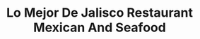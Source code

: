 ---
layout: place
title: "Lo Mejor De Jalisco Restaurant Mexican And Seafood"
permalink: /california/santa-maria/lo-mejor-de-jalisco-restaurant-mexican-and-seafood.html
stateAbbr: CA
stateName: California
cityName: Santa Maria
seo:
  name: "Lo Mejor De Jalisco Restaurant Mexican And Seafood"
  type: Restaurant
  links: null
description: "Looking for sushi in Santa Maria, California? Check out Lo Mejor De Jalisco Restaurant Mexican And Seafood for a delightful Japanese dining experience. Enjoy..."
place_id: ChIJmf2BZJlr7IARKn9NvrY_FT0
photos:
  - name: >-
      places/ChIJmf2BZJlr7IARKn9NvrY_FT0/photos/AeeoHcJTokLShQsaVAsoB-m8jMBC_WFKgsSIwDEsE3f5Kw2vquxO7CXUC20CJuooN8ZGjxSNq14v8Q2omDg8_nRj2F-XlGOyy_y1J9ujzGueI-FFviesgQ-jvUstRWpr1e-fTbkLa3dma6IKWRc3EVYewlu6qVmJQSS-TxjX_oqI8Rs5mYxUa-x2pyH2ULcMf3b-GYd5iqtfN69RdPy14tY5Vaj63QCLjp8KHAk9daQXv-8D3fg-ikQN7kidhi0I7nzrSrOF8RVfUL84gAHRzQOIggAvymGl5C1u7O0dHUdONp5sfVAC0odEALoGBoDmk6S0-rewRduvcAmUZW-8Mn6lS8khrgcSTi_dFGk7ShrSVlTmBWtER4fM5Ae3N0wuuVfCLeQGuBmwB0Ek8bsXj9QH0SahhyW6gflj6pU457o1cwRY7ung
    widthPx: 4032
    heightPx: 3024
    authorAttributions:
      - displayName: Mariano Borjas III
        uri: https://maps.google.com/maps/contrib/105593553662693246711
        photoUri: >-
          https://lh3.googleusercontent.com/a-/ALV-UjWdy337VuE0pTe2TN_33aQYAaF8rClLM2O3V7mrrvpj3JFgoPsk9g=s100-p-k-no-mo
    flagContentUri: >-
      https://www.google.com/local/imagery/report/?cb_client=maps_api_places.places_api&image_key=!1e10!2sCIHM0ogKEICAgICEtcHe7AE&hl=en-US
    googleMapsUri: >-
      https://www.google.com/maps/place//data=!3m4!1e2!3m2!1sCIHM0ogKEICAgICEtcHe7AE!2e10!4m2!3m1!1s0x80ec6b996481fd99:0x3d153fb6be4d7f2a
  - name: >-
      places/ChIJmf2BZJlr7IARKn9NvrY_FT0/photos/AeeoHcK497AeAqw283LI5XfwnpGE4IkkQVjhBdRNriJ9bpLDh_s_4uuxQ5SXbeJQjzDz7BjbS1PZ5KypskW7c38wN0cMb7zKoAnXwrKZCiH4so40VAJG-k2PAVfA5dee5tPrMVvdC_-2RT0pDItKdHQoMOBxgKFBcKyTGx7Fm7Kvui3L43CB7_3kuX_yIYiYzIc4rlTyx8CxEZr8Ws5PhByA_nwEOxpxcwskvQ1kcnTQJbWOMwVoPLa-CeB3DB6sRLQxfMiWpX-BeY5HGWz1xQKI5s0n8qF7lO5luY3Pj0pi00_Khw
    widthPx: 3999
    heightPx: 3000
    authorAttributions:
      - displayName: Lo Mejor De Jalisco Restaurant Mexican And Seafood
        uri: https://maps.google.com/maps/contrib/107634454758708940402
        photoUri: >-
          https://lh3.googleusercontent.com/a/ACg8ocJfyr8YilmJRjWmuOURMZAURtllnV15SlnY9RmjOw3Gd-18Kw=s100-p-k-no-mo
    flagContentUri: >-
      https://www.google.com/local/imagery/report/?cb_client=maps_api_places.places_api&image_key=!1e10!2sAF1QipP4XFKF8g6hEpthVcKnxkh6HYHdBFtPDSVdGpYJ&hl=en-US
    googleMapsUri: >-
      https://www.google.com/maps/place//data=!3m4!1e2!3m2!1sAF1QipP4XFKF8g6hEpthVcKnxkh6HYHdBFtPDSVdGpYJ!2e10!4m2!3m1!1s0x80ec6b996481fd99:0x3d153fb6be4d7f2a
  - name: >-
      places/ChIJmf2BZJlr7IARKn9NvrY_FT0/photos/AeeoHcLBQXkbOx926ePEM-4JJgLaO6GxkTNv_oNMYLmOdhPT0a3goSEMP3jL5LyuhPjc6lG6x-Njd56XiUVbNyR5S-nlKZNTdROstbrFE497MYKkFPJT-Js_1f9pCtlWdwulQKn35_RJqQaa21kBNFGy0sEnR_m5rXgn_HrxlPPQNpmVeH-isjGhZwPhA__Q_qHfey3RHgFzHnF68zOMaHVHDZdW1gYQnMoy3gjYb38h70PIGPqEg7bG6LWHU3hjfAR_gfffGJLWAPWcNDe3hui5oRSDsN3hSXqhVqqUdEUZB91HdgcZtXksQiOXh3hHaXeHuJyyn4K474haYoZH0YvUMSwRlBzo-atfV_ACfAZTP0RneXDOjyhH4ELAP7dH1V_9kh_j_7vDOWQbrhx96pKBMZ5BY5AhZO96AWioIv1nB-s
    widthPx: 3957
    heightPx: 2968
    authorAttributions:
      - displayName: Kat Spaw
        uri: https://maps.google.com/maps/contrib/101987228787008760097
        photoUri: >-
          https://lh3.googleusercontent.com/a-/ALV-UjXj5RbWpu0H1pAGw4GYp-XnqMT1EtcaSjArMfRf8R3ngK9j_kw=s100-p-k-no-mo
    flagContentUri: >-
      https://www.google.com/local/imagery/report/?cb_client=maps_api_places.places_api&image_key=!1e10!2sCIHM0ogKEICAgIDr0-O5Xg&hl=en-US
    googleMapsUri: >-
      https://www.google.com/maps/place//data=!3m4!1e2!3m2!1sCIHM0ogKEICAgIDr0-O5Xg!2e10!4m2!3m1!1s0x80ec6b996481fd99:0x3d153fb6be4d7f2a
  - name: >-
      places/ChIJmf2BZJlr7IARKn9NvrY_FT0/photos/AeeoHcJ_IXHTEcf4jMF8pkVpqsuSIXXQRz6E0datWdJ_yGjulHRBA1sOkj_rVOu8XfEEyP-QGaYFOwcDyameJX-Dww2pl14WGj7O6V6-wSOOlFPRC8ubU4b6VlrnbLo7jyv51OsN2CPoL7vHStTzGlWNtaZ1eKXvdHmKlnUF07P_wpuvMqSq8jVcqoWg8oo0JK3YPgWWetTCcb2QtiTCL9jLmNGhef9VAOcZ_EXYLRhwvR3GycnHItTG5Ir_oG38yC4-xCBmXr13Z55zBB_NnqGXp1Sn-RixUzhmwvs1fuFvIZk0pTnu56Px3j7Kt3bPESyeGsUytSVvtO9VLejKUic1thCYhEZdbCvQ6jDebOOBeu0g2lYwJeFNeKh4JGtp3qcTw1PE-9nT0-ZwPlZiLBnbiHcQMf6p_nKl3xvTr3W60R0
    widthPx: 4000
    heightPx: 3000
    authorAttributions:
      - displayName: Micheal Nading
        uri: https://maps.google.com/maps/contrib/105786836136958100969
        photoUri: >-
          https://lh3.googleusercontent.com/a-/ALV-UjUOIsDiDTXZL267BwwUPGm47bhCc6DgsHUBgvpRuiFgpX1oTYcDDA=s100-p-k-no-mo
    flagContentUri: >-
      https://www.google.com/local/imagery/report/?cb_client=maps_api_places.places_api&image_key=!1e10!2sCIHM0ogKEICAgID3pu3bNA&hl=en-US
    googleMapsUri: >-
      https://www.google.com/maps/place//data=!3m4!1e2!3m2!1sCIHM0ogKEICAgID3pu3bNA!2e10!4m2!3m1!1s0x80ec6b996481fd99:0x3d153fb6be4d7f2a
  - name: >-
      places/ChIJmf2BZJlr7IARKn9NvrY_FT0/photos/AeeoHcK76IK9lbTM3HFsNpXk4xbX_zuOQwVP9mDbXZJ1JUgmxy6_hevvB2qYsGkegAh0KwONNWraThceJaseKk9nxppm7dTOhCzu3-JDryITg61FQngFy815TwNyrp9u_0dP9c8xMnTr9521PVk5A6wRXKrIykggB-wGWoJLAGQX5rN-LSXnbqoFXPIGaIOpwCN3t8M3xugXHGKv4xdNSMvZHSmxIJlAtnILDxva3-Qh__fHPhVOWC2Ij9XV_XgbjvSouenYwnr5Gy5WxuvQUM7E_E5LBb5-OceFvB_-4-StHQlSOoNyNY0iVvLX-TwOKjFJbq8FkJGc6hCiPHuC6ueouvNBxM5pHqjRBTd3nEs1c66gA8gi6EjCzrheQw7WV9BuZZSW5Mf4NB-gPcMEqs4L9utIPXpy2OqW1R2qow932b4B_dAw
    widthPx: 4000
    heightPx: 2992
    authorAttributions:
      - displayName: Tim Viken
        uri: https://maps.google.com/maps/contrib/116193722098313015629
        photoUri: >-
          https://lh3.googleusercontent.com/a-/ALV-UjVWVsnL_YT22zDE9IOswIvJmxXw_bARYIO4dvwk31yV7KPJZv0=s100-p-k-no-mo
    flagContentUri: >-
      https://www.google.com/local/imagery/report/?cb_client=maps_api_places.places_api&image_key=!1e10!2sCIHM0ogKEICAgIDj74KB1QE&hl=en-US
    googleMapsUri: >-
      https://www.google.com/maps/place//data=!3m4!1e2!3m2!1sCIHM0ogKEICAgIDj74KB1QE!2e10!4m2!3m1!1s0x80ec6b996481fd99:0x3d153fb6be4d7f2a
  - name: >-
      places/ChIJmf2BZJlr7IARKn9NvrY_FT0/photos/AeeoHcIAV9qxPaaC_an6tO29M8m2WFm0b6_4wZQIoAjEc_3KQFWQ0eCSiotoXkxtA1Pw-wWYP5JPhyRidleqJ7BeJm7LQqNEohS3ZR3moMo_o-MQmMk7WmHsJP5TKY91BwJ_RRk1TuiDezQ5NtyNoJUQMmm0ibW6eyIA7BELs19kDSn8p_OIJbP2bxe9jd4WCxK98V3thYNh7tC7j5ZSGWjVA6FTOQpjNWRzXTBk0CpOdOKKsPGA97JD4nTyI2WDJfiSxNo_JteW0d441asGI2tl-bBc-UNW9bnqrD1GHNhYU8HK7h04enCmQge04PavbPGNtIt34qDB4F3DB88KZbsnLN0klCAn_hIEiCSooW9Dl_OKO720HrpUgxaiwdKaZzun4S8utGe9bis8Va8rx8C4xUZYvBEcDAHi8s0UykKTS1fc0uU
    widthPx: 3456
    heightPx: 4608
    authorAttributions:
      - displayName: Charles Holden
        uri: https://maps.google.com/maps/contrib/103764965882918406826
        photoUri: >-
          https://lh3.googleusercontent.com/a-/ALV-UjVtbF4GdCdxTl3LVggDuEzY5YdE68KwA5Bf5FgPe_Gqgp_-yIdcYg=s100-p-k-no-mo
    flagContentUri: >-
      https://www.google.com/local/imagery/report/?cb_client=maps_api_places.places_api&image_key=!1e10!2sCIHM0ogKEICAgIC2-9b05gE&hl=en-US
    googleMapsUri: >-
      https://www.google.com/maps/place//data=!3m4!1e2!3m2!1sCIHM0ogKEICAgIC2-9b05gE!2e10!4m2!3m1!1s0x80ec6b996481fd99:0x3d153fb6be4d7f2a
  - name: >-
      places/ChIJmf2BZJlr7IARKn9NvrY_FT0/photos/AeeoHcIgOJH7hvaz0gR4FZUAFICqe5z-Pnb_LJ2T2GViiiok1Mn7cH6bR9_XRq1zcx-CKe_4d5cwEOtUg6i5MMrpdXgDFZ_uKqn_yoCeGD981U5ILCPQQ-abVJrBIZproy5hYk4L7Fq4PNuA4bYGsLqAY-sfpGhsROppp4i0AtU048M66m-Y1stDRWqwLQINoaaNNA604zQNIK0IMocIKQxoH14j52Wqd6p3yZRTm-YZBpxhUNr0f7nFnagy0deyt8PUVAU0ZEjMhIuvBn5qMVuuRn-_EtJHzDENrZjCdZ__NZxugX_gSOE3MDx0nzBuQJWWz4bWX1HZagM-3PMdEBawYKNhOyOGI5mJSNWaHHR5ipIY_agOsMJhdZh7vIxKZWr7GvWM9Ta_0yh2gs7Ljmrd94gtpIEdvNHcU81EpyW8tw7lwoQ
    widthPx: 3024
    heightPx: 4032
    authorAttributions:
      - displayName: Jose Cardenas
        uri: https://maps.google.com/maps/contrib/105531979235191373769
        photoUri: >-
          https://lh3.googleusercontent.com/a/ACg8ocKMLOxggtufYxd4veWiKiPR55XTnUjRILRwoYDO2N7_r5q_0w=s100-p-k-no-mo
    flagContentUri: >-
      https://www.google.com/local/imagery/report/?cb_client=maps_api_places.places_api&image_key=!1e10!2sCIHM0ogKEICAgID66LSavQE&hl=en-US
    googleMapsUri: >-
      https://www.google.com/maps/place//data=!3m4!1e2!3m2!1sCIHM0ogKEICAgID66LSavQE!2e10!4m2!3m1!1s0x80ec6b996481fd99:0x3d153fb6be4d7f2a
  - name: >-
      places/ChIJmf2BZJlr7IARKn9NvrY_FT0/photos/AeeoHcKuTZFnbZf63CcchOAi3XA_DZCVYVhh2FwJz7KKN57A-dB4qZsMb13j1FAKXap_444ArfsYO3krx7E4aGFNUhMTRKcmD-CWIQzCCTtamUNeIm4HAh4LDMEcIfzfeZS4CaDgC0D_OVH-QrFFsM6Hk3Ib66mdMSnFBm48PtjnSJhhaqSdJyxfz6Q37OBva0Bvwdg2-7cvsm6vOQMZS_QT6lRa1FmqFEx40PbNFfiEz8XvqT2AFkGuaRnUSJAMR7INX0QCxz67jXrOBXkYTVFhWVxTNY20VJIfPQsmvlBYsfWyFIQpdueBeAQRRPec2ZDEQcMY0SSBlTc21zO49Gx4tiZCK_ifbYn0JjuGHwbQOjPBV5GwVznG3lj6J7JVlcV8ITx8-9MpbNipIayVwcgA1k4PrUuTJe4lbv6IVk7co2oCcec
    widthPx: 3024
    heightPx: 4032
    authorAttributions:
      - displayName: Abe 8A
        uri: https://maps.google.com/maps/contrib/100952219783880824941
        photoUri: >-
          https://lh3.googleusercontent.com/a/ACg8ocJvoTGoTeP0vwekxKTyigIcMjCr7ewqa9ymNpTbtezB4UGw7Vte=s100-p-k-no-mo
    flagContentUri: >-
      https://www.google.com/local/imagery/report/?cb_client=maps_api_places.places_api&image_key=!1e10!2sCIHM0ogKEICAgIDR9aGGgwE&hl=en-US
    googleMapsUri: >-
      https://www.google.com/maps/place//data=!3m4!1e2!3m2!1sCIHM0ogKEICAgIDR9aGGgwE!2e10!4m2!3m1!1s0x80ec6b996481fd99:0x3d153fb6be4d7f2a
  - name: >-
      places/ChIJmf2BZJlr7IARKn9NvrY_FT0/photos/AeeoHcKtv8KDlSGK9kSIYGrXspgEZmo6X2kgGLHMn8OfzTthcOiUVhILGu5gj0rrGBki0zM0k-JB53whD4g_Mfb_fzVmBe3N2BJ3T-1E6tzzwpBBsuuZFcFBmCdc4hvy1_oL7eHMjSBIqgoI_ZVxwGVC-keNTOK4_w4h5rl1uPjfiNcGa3Ae3vppuFSyJ-Ylya3sgh7mTz09CO-7Zsxcdah3bY8c5nqHDbwe_1lT3c9kpTffKBBi1-CQ1a3S5pOUAgpc6V4z0S-ULxyZNFkQ9MOsdLovo8QTnqodgoNEiZaJtA7pcolqtu_e2E2rvU2QJEoBLKg7CjEDPOv614cIL5nDB-DxFeqwNIHpXg1CuFP5kNgSpyTD99AVla_vOFkq_FIa_IVahCUhqLvQ6UwwV9hnOKRGOLkx0ciJxcOeVq6beo0NeAY
    widthPx: 4000
    heightPx: 3000
    authorAttributions:
      - displayName: Dulce Morelos
        uri: https://maps.google.com/maps/contrib/107764760213663423204
        photoUri: >-
          https://lh3.googleusercontent.com/a-/ALV-UjXmW4x570_B-tAf2Ml6xoFUidl7z54JNx1WXWMdmU_JU3rOHi0G=s100-p-k-no-mo
    flagContentUri: >-
      https://www.google.com/local/imagery/report/?cb_client=maps_api_places.places_api&image_key=!1e10!2sCIHM0ogKEICAgIC1gPb6hgE&hl=en-US
    googleMapsUri: >-
      https://www.google.com/maps/place//data=!3m4!1e2!3m2!1sCIHM0ogKEICAgIC1gPb6hgE!2e10!4m2!3m1!1s0x80ec6b996481fd99:0x3d153fb6be4d7f2a
  - name: >-
      places/ChIJmf2BZJlr7IARKn9NvrY_FT0/photos/AeeoHcKeaZT4fzApzMP0kgzAvTUAtn68ydkwl4dm8jsACRzpOCcQnT_8n4pKK7FIqCRtNN5iFmo04U_x-Phq-5jIMrpL0Wx2M4St7N_icQ8i_OPMBdEZXaWjLk1l_Fqwi8fQ9ycu5Ly8fS-817roOZMFs7GY1lotNsowdy-3Id8abdcoL5Goi-bIS2l9XKPNOXO35vtIMCVpLDdR6JQnhEBA8Hl8SDKSXhmV-U7pb1veHo4HpD9AfJUwfVevFwIyibcf0uaDpgy95vnMzA3eieJCFd63WCqNk02ILDx5-0v3b1ygesXh6emFmVuz3ZMCQdMvIGy7ZPzt7Z-_RIyTePoC17Un2jO7GSiAIyWWdVXJr67K70d2gjN7Ra85C4DHSyTWRlNnYcJ-iTadA4PMUDeIjGIU6AHB5fQ2gaiwrmPgmUb4WFU
    widthPx: 2268
    heightPx: 4032
    authorAttributions:
      - displayName: hillman chung
        uri: https://maps.google.com/maps/contrib/114351904267480003447
        photoUri: >-
          https://lh3.googleusercontent.com/a-/ALV-UjVE5Tax6KtlLuw3NqWKCIivlgp0koBHxsmQYiEOwWJU4PtSHZlzgw=s100-p-k-no-mo
    flagContentUri: >-
      https://www.google.com/local/imagery/report/?cb_client=maps_api_places.places_api&image_key=!1e10!2sCIHM0ogKEICAgIC1zPPg1gE&hl=en-US
    googleMapsUri: >-
      https://www.google.com/maps/place//data=!3m4!1e2!3m2!1sCIHM0ogKEICAgIC1zPPg1gE!2e10!4m2!3m1!1s0x80ec6b996481fd99:0x3d153fb6be4d7f2a
address: 116 Blosser Rd, Santa Maria, CA 93458, USA
street: 116 Blosser Rd
city: Santa Maria
state: CA
zip: '93458'
country: USA
neighborhood: null
latitude: '34.952592'
longitude: '-120.453418'
accessibility_options:
  wheelchairAccessibleParking: true
  wheelchairAccessibleEntrance: true
  wheelchairAccessibleRestroom: true
business_status: OPERATIONAL
name: Lo Mejor De Jalisco Restaurant Mexican And Seafood
google_maps_links:
  directionsUri: >-
    https://www.google.com/maps/dir//''/data=!4m7!4m6!1m1!4e2!1m2!1m1!1s0x80ec6b996481fd99:0x3d153fb6be4d7f2a!3e0
  placeUri: https://maps.google.com/?cid=4401494264933875498
  writeAReviewUri: >-
    https://www.google.com/maps/place//data=!4m3!3m2!1s0x80ec6b996481fd99:0x3d153fb6be4d7f2a!12e1
  reviewsUri: >-
    https://www.google.com/maps/place//data=!4m4!3m3!1s0x80ec6b996481fd99:0x3d153fb6be4d7f2a!9m1!1b1
  photosUri: >-
    https://www.google.com/maps/place//data=!4m3!3m2!1s0x80ec6b996481fd99:0x3d153fb6be4d7f2a!10e5
primary_type: Mexican Restaurant
opening_hours:
  regular: null
  current: null
secondary_opening_hours:
  regular:
    weekdayDescriptions: null
    type: null
  current:
    weekdayDescriptions: null
    type: null
phone: (805) 925-0194
price_level: PRICE_LEVEL_MODERATE
price_range: $10 &ndash; $20
rating: '4.4'
rating_count: 546
website: null
reviews: null
parking_options: null
payment_options: null
allow_dogs: null
curbside_pickup: null
delivery: null
dine_in: null
good_for_children: null
good_for_groups: null
good_for_sports: null
live_music: null
menu_for_children: null
outdoor_seating: null
reservable: null
restroom: null
serves_beer: null
serves_breakfast: null
serves_brunch: null
serves_cocktails: null
serves_coffee: null
serves_dinner: null
serves_dessert: null
serves_lunch: null
serves_vegetarian_food: null
serves_wine: null
takeout: null
summary: null

---